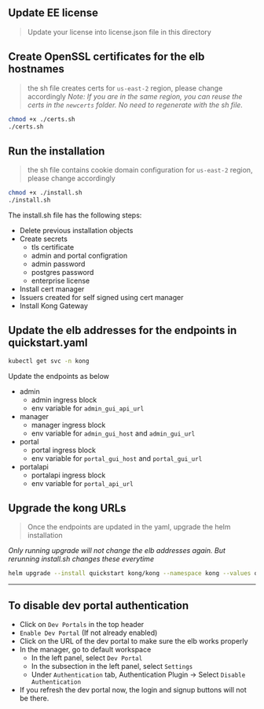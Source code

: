 ## Update EE license
> Update your license into license.json file in this directory

## Create OpenSSL certificates for the elb hostnames

> the sh file creates certs for `us-east-2` region, please change accordingly
_Note: If you are in the same region, you can reuse the certs in the `newcerts` folder. No need to regenerate with the sh file._

```bash
chmod +x ./certs.sh
./certs.sh
```

## Run the installation

> the sh file contains cookie domain configuration for `us-east-2` region, please change accordingly

```bash
chmod +x ./install.sh
./install.sh
```

The install.sh file has the following steps:

- Delete previous installation objects
- Create secrets
  - tls certificate
  - admin and portal configration
  - admin password
  - postgres password
  - enterprise license
- Install cert manager
- Issuers created for self signed using cert manager
- Install Kong Gateway

## Update the elb addresses for the endpoints in quickstart.yaml

```bash
kubectl get svc -n kong
```

Update the endpoints as below

- admin
  - admin ingress block
  - env variable for `admin_gui_api_url`
- manager
  - manager ingress block
  - env variable for `admin_gui_host` and `admin_gui_url`
- portal
  - portal ingress block
  - env variable for `portal_gui_host` and `portal_gui_url`
- portalapi
  - portalapi ingress block
  - env variable for `portal_api_url`

## Upgrade the kong URLs

> Once the endpoints are updated in the yaml, upgrade the helm installation

_Only running upgrade will not change the elb addresses again. But rerunning install.sh changes these everytime_

```bash
helm upgrade --install quickstart kong/kong --namespace kong --values quickstart.yaml
```

----

## To disable dev portal authentication
- Click on `Dev Portals` in the top header
- `Enable Dev Portal` (If not already enabled)
- Click on the URL of the dev portal to make sure the elb works properly
- In the manager, go to default workspace
  - In the left panel, select `Dev Portal`
  - In the subsection in the left panel, select `Settings`
  - Under `Authentication` tab, Authentication Plugin -> Select `Disable Authentication`
- If you refresh the dev portal now, the login and signup buttons will not be there.

